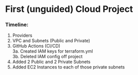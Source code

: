 # First (unguided) Cloud Project

### Timeline:
1. Providers
2. VPC and Subnets (Public and Private)
3. GitHub Actions (CI/CD) \
    3a. Created IAM keys for terraform.yml \
    3b. Deleted IAM config off project 
4. Added 2 Public and 2 Private Subnets
5. Added EC2 Instances to each of those private subnets